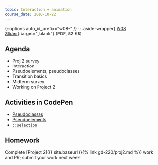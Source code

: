 ```yaml
---
topic: Interaction + animation
course_date: 2020-10-22
---
```


{::options auto_id_prefix="w08-" /}
{: .aside-wrapper}
<span class="highlighter">
[W08 Slides](files/w08.min.pdf){:target="_blank"} (PDF, 82 KB)
</span>

## Agenda
- Proj 2 survey
- Interaction
- Pseudoelements, pseudoclasses
- Transition basics
- Midterm survey
- Working on Project 2

## Activities in CodePen
- [Pseudoclasses](https://codepen.io/angeliquejw/pen/pYBjWL?editors=1100)
- [Pseudoelements](https://codepen.io/angeliquejw/pen/vPMLYg?editors=0100)
- [`::selection`](https://codepen.io/angeliquejw/pen/YzzXdqZ)

## Homework
Complete [Project 2]({{ site.baseurl }}{% link gd-220/proj2.md %}) work and PR; submit your work next week!
